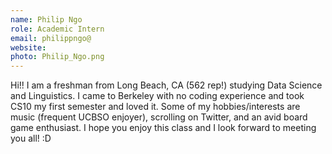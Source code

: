 ```yaml
---
name: Philip Ngo
role: Academic Intern
email: philippngo@
website: 
photo: Philip_Ngo.png
---
```

Hi!! I am a freshman from Long Beach, CA (562 rep!) studying Data Science and Linguistics. I came to Berkeley with no coding experience and took CS10 my first semester and loved it. Some of my hobbies/interests are music (frequent UCBSO enjoyer), scrolling on Twitter, and an avid board game enthusiast. I hope you enjoy this class and I look forward to meeting you all! :D
